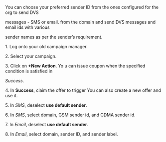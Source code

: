 ﻿<a name="br1"></a> 

You can choose your preferred sender ID from the ones configured for the org to send DVS

messages - SMS or email. from the domain and send DVS messages and email ids with various

sender names as per the sender’s requirement.

1\. Log onto your old campaign manager.

2\. Select your campaign.

3\. Click on **+New Action**. Yo u can issue coupon when the specified condition is satisfied in

*Success*.

4\. In **Success**, claim the offer to trigger You can also create a new offer and use it.

5\. In *SMS*, deselect **use default sender**.

6\. In *SMS*, select domain, GSM sender id, and CDMA sender id.

7\. In *Email*, deselect **use default sender**.



<a name="br2"></a> 

8\. In *Email*, select domain, sender ID, and sender label.

